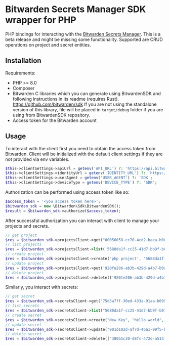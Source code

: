 # Bitwarden Secrets Manager SDK wrapper for PHP

PHP bindings for interacting with the [Bitwarden Secrets Manager]. This is a beta release and might be missing some functionality.
Supported are CRUD operations on project and secret entities.

## Installation

Requirements:
- PHP >= 8.0
- Composer
- Bitwarden C libraries which you can generate using BitwardenSDK and following instructions in its readme (requires Rust). https://github.com/bitwarden/sdk
If you are not using the standalone version of this library, file will be placed in `target/debug` folder if you are using from BitwardenSDK repository.
- Access token for the Bitwarden account


## Usage

To interact with the client first you need to obtain the access token from Bitwarden.
Client will be initialized with the default client settings if they are not provided
via env variables.

```php
$this->clientSettings->apiUrl = getenv('API_URL') ?: 'https://api.bitwarden.com';
$this->clientSettings->identityUrl = getenv('IDENTITY_URL') ?: 'https://identity.bitwarden.com';
$this->clientSettings->userAgent = getenv('USER_AGENT') ?: 'SDK';
$this->clientSettings->deviceType = getenv('DEVICE_TYPE') ?: 'SDK';
```

Authorization can be performed using access token like so:
```php
$access_token = '<you access token here>';
$bitwarden_sdk = new \Bitwarden\Sdk\BitwardenSDK();
$result = $bitwarden_sdk->authorize($access_token);
```

After successful authorization you can interact with client to manage your projects and secrets.
```php
// get project
$res = $bitwarden_sdk->projectsClient->get("00056058-cc70-4cd2-baea-b0810134a729");
// list projects
$res = $bitwarden_sdk->projectsClient->list('5688da1f-cc25-41d7-bb9f-b0740144ef1d');
// create project
$res = $bitwarden_sdk->projectsClient->create('php project', '5688da1f-cc25-41d7-bb9f-b0740144ef1d');
// update project
$res = $bitwarden_sdk->projectsClient->put('920fe206-ab3b-429d-a4b7-b0ac00e17acf', 'php project awesome', '5688da1f-cc25-41d7-bb9f-b0740144ef1d');
// delete project
$res = $bitwarden_sdk->projectsClient->delete(['920fe206-ab3b-429d-a4b7-b0ac00e17acf']);
```

Similarly, you interact with secrets:
```php
// get secret
$res = $bitwarden_sdk->secretsClient->get("75d3a7ff-30ed-433a-91aa-b099016e4833");
// list secrets
$res = $bitwarden_sdk->secretsClient->list("5688da1f-cc25-41d7-bb9f-b0740144ef1d");
// create secret
$res = $bitwarden_sdk->secretsClient->create("New Key", "hello world", "5688da1f-cc25-41d7-bb9f-b0740144ef1d", ["b23818dd-827b-4a22-b97a-b07e010ae9d4"], "123");
// update secret
$res = $bitwarden_sdk->secretsClient->update("901d102d-af7d-46a1-99f5-b0a6017e2f07", "hello world 2", "hello", "5688da1f-cc25-41d7-bb9f-b0740144ef1d", ["b23818dd-827b-4a22-b97a-b07e010ae9d4"], "123");
// delete secret
$res = $bitwarden_sdk->secretsClient->delete(["380b5c30-d8fc-472d-a514-b0ac00f17071"]);
```


[Bitwarden Secrets Manager]: https://bitwarden.com/products/secrets-manager/
